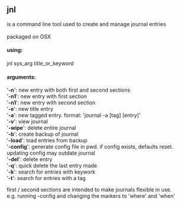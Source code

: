 ## jnl <br />
is a command line tool used to create and manage journal entries<br /><br />
packaged on OSX
#### using:

jnl sys_arg title_or_keyword

#### arguments:

'**-n**': new entry with both first and second sections<br />
'**-n1**': new entry with first section<br />
'**-n1**': new entry with second section<br />
'**-e**': new title entry<br />
'**-a**': new tagged entry. format: 'journal -a [tag] [entry]'<br />
'**-v**': view journal<br />
'**-wipe**': delete entire journal<br />
'**-b**': create backup of journal<br />
'**-load**': load entries from backup<br />
'**-config**': generate config file in pwd. if config exists, defaults reset.
updating config may outdate journal<br />
'**-del**': delete entry<br />
'**-q**': quick delete the last entry made<br />
'**-k**': search for entries with keywork<br />
'**-t**': search for entries with a tag

first / second sections are intended to make journals flexible in use.<br />
e.g. running -config and changing the markers to 'where' and 'when'